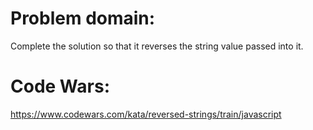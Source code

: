 # Problem domain:

Complete the solution so that it reverses the string value passed into it.

# Code Wars:

https://www.codewars.com/kata/reversed-strings/train/javascript 
